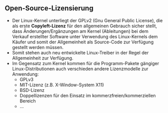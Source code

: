 ## Open-Source-Lizensierung

* Der Linux-Kernel unterliegt der GPLv2 \(Gnu General Public License\), die als erste **Copyleft-Lizenz** für den allgemeinen Gebrauch sicher stellt, dass Änderungen/Ergänzungen am Kernel \(Ableitungen\) bei dem Verkauf erstellter Software unter Verwendung des Linux-Kernels dem Käufer und somit der Allgemeinheit als Source-Code zur Verfügung gestellt werden müssen.
* Somit stehen auch neu entwickelte Linux-Treiber in der Regel der Allgemeinheit zur Verfügung.
* Im Gegensatz zum Kernel kommen für die Programm-Pakete gängiger Linux-Distributionen auch verschieden andere Lizenzmodelle zur Anwendung:
  * GPLv3
  * MIT-Lizenz \(z.B. X-Window-System X11\)
  * BSD-Lizenz
  * Doppellizenzen für den Einsatz im kommerzfreien/kommerziellen Bereich
  * ...



